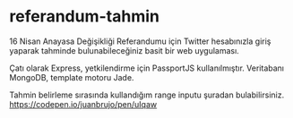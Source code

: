 # referandum-tahmin

16 Nisan Anayasa Değişikliği Referandumu için Twitter hesabınızla giriş yaparak tahminde bulunabileceğiniz basit bir web uygulaması.

Çatı olarak Express, yetkilendirme için PassportJS kullanılmıştır. Veritabanı MongoDB, template motoru Jade.

Tahmin belirleme sırasında kullandığım range inputu şuradan bulabilirsiniz. 
https://codepen.io/juanbrujo/pen/uIqaw






